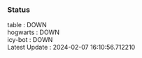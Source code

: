 ### Status


table : DOWN  
hogwarts : DOWN  
icy-bot : DOWN  
Latest Update : 2024-02-07 16:10:56.712210
